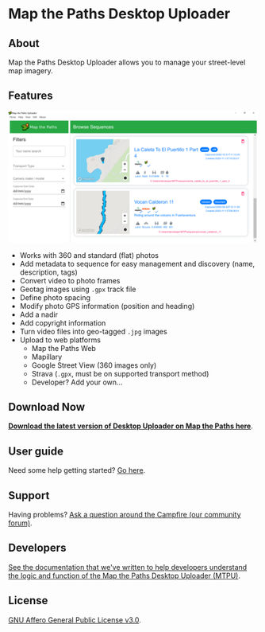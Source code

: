 # Map the Paths Desktop Uploader

## About

Map the Paths Desktop Uploader allows you to manage your street-level map imagery.

## Features

![alt-text](mtpu-screenshot.png "")

* Works with 360 and standard (flat) photos
* Add metadata to sequence for easy management and discovery (name, description, tags)
* Convert video to photo frames
* Geotag images using `.gpx` track file
* Define photo spacing
* Modify photo GPS information (position and heading)
* Add a nadir
* Add copyright information
* Turn video files into geo-tagged `.jpg` images
* Upload to web platforms
	- Map the Paths Web
	- Mapillary
	- Google Street View (360 images only)
	- Strava (`.gpx`, must be on supported transport method)
	- Developer? Add your own...

## Download Now

[**Download the latest version of Desktop Uploader on Map the Paths here**](https://www.mapthepaths.com/uploader).

## User guide

Need some help getting started? [Go here](https://guides.trekview.org/mtp-desktop-uploader).

## Support

Having problems? [Ask a question around the Campfire (our community forum)](https://campfire.trekview.org/c/support/8).

## Developers

[See the documentation that we've written to help developers understand the logic and function of the Map the Paths Desktop Uploader (MTPU)](https://guides.trekview.org/mtp-desktop-uploader/developer-docs).

## License

[GNU Affero General Public License v3.0](/LICENSE.txt).
